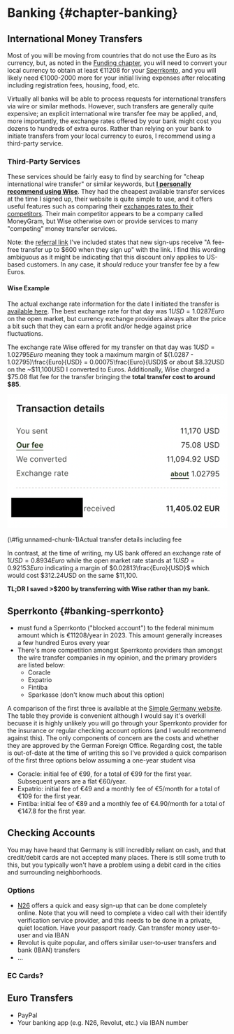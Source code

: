 

# Banking {#chapter-banking}

## International Money Transfers

Most of you will be moving from countries that do not use the Euro as its currency, but, as noted in the [Funding chapter](#chapter-funding), you will need to convert your local currency to obtain at least €11208 for your [Sperrkonto](#banking-sperrkonto), and you will likely need €1000-2000 more for your initial living expenses after relocating including registration fees, housing, food, etc.

Virtually all banks will be able to process requests for international transfers via wire or similar methods. However, such transfers are generally quite expensive; an explicit international wire transfer fee may be applied, and, more importantly, the exchange rates offered by your bank might cost you dozens to hundreds of extra euros. Rather than relying on your bank to initiate transfers from your local currency to euros, I recommend using a third-party service.

### Third-Party Services

These services should be fairly easy to find by searching for "cheap international wire transfer" or similar keywords, but **[I personally recommend using Wise](https://wise.com/invite/dic/patrickc2551)**. They had the cheapest available transfer services at the time I signed up, their website is quite simple to use, and it offers useful features such as comparing their [exchanges rates to their competitors](https://wise.com/us/blog/alternatives-to-wise). Their main competitor appears to be a company called MoneyGram, but Wise otherwise own or provide services to many "competing" money transfer services.

Note: the [referral link](https://wise.com/invite/dic/patrickc2551) I've included states that new sign-ups receive "A fee-free transfer up to $600 when they sign up" with the link. I find this wording ambiguous as it might be indicating that this discount only applies to US-based customers. In any case, it *should* reduce your transfer fee by a few Euros.



#### Wise Example

The actual exchange rate information for the date I initiated the transfer is [available here](https://www.exchangerates.org.uk/USD-EUR-15_10_2022-exchange-rate-history.html). The best exchange rate for that day was $1 USD = 1.0287 Euro$ on the open market, but currency exchange providers always alter the price a bit such that they can earn a profit and/or hedge against price fluctuations. 

The exchange rate Wise offered for my transfer on that day was $1 USD = 1.02795 Euro$ meaning they took a maximum margin of $(1.0287 - 1.02795)\frac{Euro}{USD} = 0.00075\frac{Euro}{USD}$ or about \$8.32USD on the ~\$11,100USD I converted to Euros. Additionally, Wise charged a $75.08 flat fee for the transfer bringing the **total transfer cost to around \$85**. 


<div class="figure">
<img src="./inst/images/wise_sperrkonto_details.png" alt="Actual transfer details including fee" width="535" />
<p class="caption">(\#fig:unnamed-chunk-1)Actual transfer details including fee</p>
</div>


In contrast, at the time of writing, my US bank offered an exchange rate of $1 USD = 0.8934 Euro$ while the open market rate stands at $1 USD = 0.92153 Euro$ indicating a margin of $0.02813\frac{Euro}{USD}$ which would cost \$312.24USD on the same \$11,100.

**TL;DR I saved >$200 by transferring with Wise rather than my bank.**



## Sperrkonto {#banking-sperrkonto}

- must fund a Sperrkonto ("blocked account") to the federal minimum amount which is €11208/year in 2023. This amount generally increases a few hundred Euros every year
- There's more competition amongst Sperrkonto providers than amongst the wire transfer companies in my opinion, and the primary providers are listed below:
  <!-- - [Coracle]() -->
  - Coracle
  - Expatrio
  - Fintiba
  - Sparkasse (don't know much about this option)
  
A comparison of the first three is available at the [Simple Germany website](https://www.simplegermany.com/best-blocked-account-germany/). The table they provide is convenient although I would say it's overkill becuase it is highly unlikely you will go through your Sperrkonto provider for the insurance or regular checking account options (and I would recommend against this). The only components of concern are the costs and whether they are approved by the German Foreign Office. Regarding cost, the table is out-of-date at the time of writing this so I've provided a quick comparison of the first three options below assuming a one-year student visa

* Coracle: initial fee of €99, for a total of €99 for the first year. Subsequent years are a flat €60/year.
* Expatrio: initial fee of €49 and a monthly fee of €5/month for a total of €109 for the first year.
* Fintiba: initial fee of €89 and a monthly fee of €4.90/month for a total of €147.8 for the first year.


## Checking Accounts

You may have heard that Germany is still incredibly reliant on cash, and that credit/debit cards are not accepted many places. There is still some truth to this, but you typically won't have a problem using a debit card in the cities and surrounding neighborhoods.

### Options

- [N26](https://n26.com/r/patrickc4192) offers a quick and easy sign-up that can be done completely online. Note that you will need to complete a video call with their identify verification service provider, and this needs to be done in a private, quiet location. Have your passport ready. Can transfer money user-to-user and via IBAN
- Revolut is quite popular, and offers similar user-to-user transfers and bank (IBAN) transfers
- ...

### EC Cards?



## Euro Transfers

- PayPal
- Your banking app (e.g. N26, Revolut, etc.) via IBAN number


